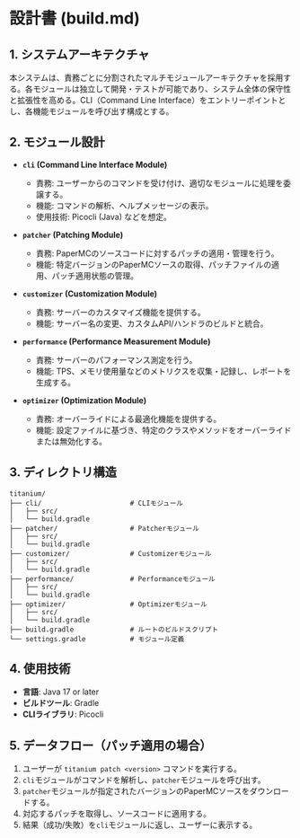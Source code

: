 # 設計書 (build.md)

## 1. システムアーキテクチャ

本システムは、責務ごとに分割されたマルチモジュールアーキテクチャを採用する。各モジュールは独立して開発・テストが可能であり、システム全体の保守性と拡張性を高める。CLI（Command Line Interface）をエントリーポイントとし、各機能モジュールを呼び出す構成とする。

## 2. モジュール設計

- **`cli` (Command Line Interface Module)**
  - 責務: ユーザーからのコマンドを受け付け、適切なモジュールに処理を委譲する。
  - 機能: コマンドの解析、ヘルプメッセージの表示。
  - 使用技術: Picocli (Java) などを想定。

- **`patcher` (Patching Module)**
  - 責務: PaperMCのソースコードに対するパッチの適用・管理を行う。
  - 機能: 特定バージョンのPaperMCソースの取得、パッチファイルの適用、パッチ適用状態の管理。

- **`customizer` (Customization Module)**
  - 責務: サーバーのカスタマイズ機能を提供する。
  - 機能: サーバー名の変更、カスタムAPI/ハンドラのビルドと統合。

- **`performance` (Performance Measurement Module)**
  - 責務: サーバーのパフォーマンス測定を行う。
  - 機能: TPS、メモリ使用量などのメトリクスを収集・記録し、レポートを生成する。

- **`optimizer` (Optimization Module)**
  - 責務: オーバーライドによる最適化機能を提供する。
  - 機能: 設定ファイルに基づき、特定のクラスやメソッドをオーバーライドまたは無効化する。

## 3. ディレクトリ構造

```
titanium/
├── cli/                      # CLIモジュール
│   ├── src/
│   └── build.gradle
├── patcher/                  # Patcherモジュール
│   ├── src/
│   └── build.gradle
├── customizer/               # Customizerモジュール
│   ├── src/
│   └── build.gradle
├── performance/              # Performanceモジュール
│   ├── src/
│   └── build.gradle
├── optimizer/                # Optimizerモジュール
│   ├── src/
│   └── build.gradle
├── build.gradle              # ルートのビルドスクリプト
└── settings.gradle           # モジュール定義
```

## 4. 使用技術

- **言語**: Java 17 or later
- **ビルドツール**: Gradle
- **CLIライブラリ**: Picocli

## 5. データフロー（パッチ適用の場合）

1. ユーザーが `titanium patch <version>` コマンドを実行する。
2. `cli`モジュールがコマンドを解析し、`patcher`モジュールを呼び出す。
3. `patcher`モジュールが指定されたバージョンのPaperMCソースをダウンロードする。
4. 対応するパッチを取得し、ソースコードに適用する。
5. 結果（成功/失敗）を`cli`モジュールに返し、ユーザーに表示する。

